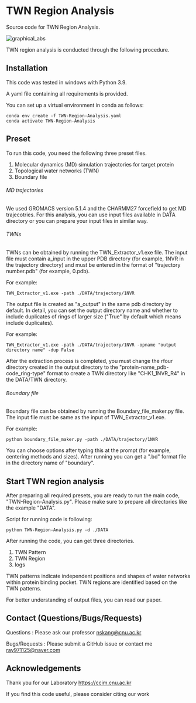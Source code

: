 # TWN Region Analysis
Source code for TWN Region Analysis. 

![graphical_abs](https://github.com/user-attachments/assets/9774d4b7-f42c-4a8d-9b5a-66c04e61690e)

TWN region analysis is conducted through the following procedure.
## Installation
This code was tested in windows with Python 3.9.

A yaml file containing all requirements is provided.

You can set up a virtual environment in conda as follows:

    conda env create -f TWN-Region-Analysis.yaml
    conda activate TWN-Region-Analysis

## Preset
To run this code, you need the following three preset files.
1. Molecular dynamics (MD) simulation trajectories for target protein
2. Topological water networks (TWN)
3. Boundary file

###### MD trajectories
We used GROMACS version 5.1.4 and the CHARMM27 forcefield to get MD trajecotries. For this analysis, you can use input files available in DATA directory or you can prepare your input files in similar way.

###### TWNs
TWNs can be obtained by running the TWN_Extractor_v1.exe file.
The input file must contain a_input in the upper PDB directory (for example, 1NVR in the trajectory directory) and must be entered in the format of "trajectory number.pdb" (for example, 0.pdb).

For example:

    TWN_Extractor_v1.exe -path ./DATA/trajectory/1NVR

The output file is created as "a_output" in the same pdb directory by default. In detail, you can set the output directory name and whether to include duplicates of rings of larger size ("True" by default which means include duplicates).

For example:

    TWN_Extractor_v1.exe -path ./DATA/trajectory/1NVR -opname "output directory name" -dup False
    
After the extraction process is completed, you must change the rfour directory created in the output directory to the "protein-name_pdb-code_ring-type" format to create a TWN directory like "CHK1_1NVR_R4" in the DATA/TWN directory.
###### Boundary file
Boundary file can be obtained by running the Boundary_file_maker.py file.
The input file must be same as the input of TWN_Extractor_v1.exe.

For example:

    python boundary_file_maker.py -path ./DATA/trajectory/1NVR

You can choose options after typing this at the prompt (for example, centering methods and sizes). After running you can get a ".bd" format file in the directory name of "boundary".

## Start TWN region analysis
After preparing all required presets, you are ready to run the main code, "TWN-Region-Analysis.py". Please make sure to prepare all directories like the example "DATA".

Script for running code is following:

    python TWN-Region-Analysis.py -d ./DATA

After running the code, you can get three directories.
1. TWN Pattern
2. TWN Region
3. logs

TWN patterns indicate independent positions and shapes of water networks within protein binding pocket. TWN regions are identified based on the TWN patterns.

For better understanding of output files, you can read our paper.

## Contact (Questions/Bugs/Requests)
Questions : Please ask our professor <nskang@cnu.ac.kr>

Bugs/Requests : Please submit a GitHub issue or contact me <ray971125@naver.com>

## Acknowledgements
Thank you for our Laboratory <https://ccim.cnu.ac.kr>

If you find this code useful, please consider citing our work
